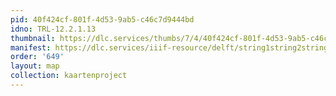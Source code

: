 ```yaml
---
pid: 40f424cf-801f-4d53-9ab5-c46c7d9444bd
idno: TRL-12.2.1.13
thumbnail: https://dlc.services/thumbs/7/4/40f424cf-801f-4d53-9ab5-c46c7d9444bd/full/400,339/0/default.jpg
manifest: https://dlc.services/iiif-resource/delft/string1string2string3/kaartenproject-2007/TRL-12.2.1.13
order: '649'
layout: map
collection: kaartenproject
---
```

